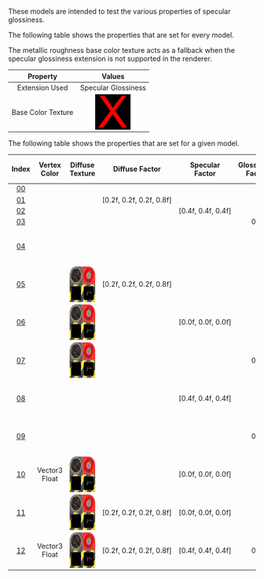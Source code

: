 These models are intended to test the various properties of specular glossiness.  

The following table shows the properties that are set for every model.  

The metallic roughness base color texture acts as a fallback when the specular glossiness extension is not supported in the renderer.  


Property | **Values**
:---: | :---:
Extension Used | Specular Glossiness
Base Color Texture | <img src="./Textures/BaseColor_X.png" height="72" width="72" align="middle">

 
The following table shows the properties that are set for a given model.  


Index | Vertex Color | Diffuse Texture | Diffuse Factor | Specular Factor | Glossiness Factor | Specular Glossiness Texture
:---: | :---: | :---: | :---: | :---: | :---: | :---:
[00](./Material_SpecularGlossiness_00.gltf) |   |   |   |   |   |  
[01](./Material_SpecularGlossiness_01.gltf) |   |   | [0.2f,&nbsp;0.2f,&nbsp;0.2f,&nbsp;0.8f] |   |   |  
[02](./Material_SpecularGlossiness_02.gltf) |   |   |   | [0.4f,&nbsp;0.4f,&nbsp;0.4f] |   |  
[03](./Material_SpecularGlossiness_03.gltf) |   |   |   |   | 0.3 |  
[04](./Material_SpecularGlossiness_04.gltf) |   |   |   |   |   | <img src="./Textures/SpecularGlossiness_Plane.png" height="72" width="72" align="middle">
[05](./Material_SpecularGlossiness_05.gltf) |   | <img src="./Textures/Diffuse_Plane.png" height="72" width="72" align="middle"> | [0.2f,&nbsp;0.2f,&nbsp;0.2f,&nbsp;0.8f] |   |   |  
[06](./Material_SpecularGlossiness_06.gltf) |   | <img src="./Textures/Diffuse_Plane.png" height="72" width="72" align="middle"> |   | [0.0f,&nbsp;0.0f,&nbsp;0.0f] |   |  
[07](./Material_SpecularGlossiness_07.gltf) |   | <img src="./Textures/Diffuse_Plane.png" height="72" width="72" align="middle"> |   |   | 0.3 |  
[08](./Material_SpecularGlossiness_08.gltf) |   |   |   | [0.4f,&nbsp;0.4f,&nbsp;0.4f] |   | <img src="./Textures/SpecularGlossiness_Plane.png" height="72" width="72" align="middle">
[09](./Material_SpecularGlossiness_09.gltf) |   |   |   |   | 0.3 | <img src="./Textures/SpecularGlossiness_Plane.png" height="72" width="72" align="middle">
[10](./Material_SpecularGlossiness_10.gltf) | Vector3 Float | <img src="./Textures/Diffuse_Plane.png" height="72" width="72" align="middle"> |   | [0.0f,&nbsp;0.0f,&nbsp;0.0f] |   |  
[11](./Material_SpecularGlossiness_11.gltf) |   | <img src="./Textures/Diffuse_Plane.png" height="72" width="72" align="middle"> | [0.2f,&nbsp;0.2f,&nbsp;0.2f,&nbsp;0.8f] | [0.0f,&nbsp;0.0f,&nbsp;0.0f] |   |  
[12](./Material_SpecularGlossiness_12.gltf) | Vector3 Float | <img src="./Textures/Diffuse_Plane.png" height="72" width="72" align="middle"> | [0.2f,&nbsp;0.2f,&nbsp;0.2f,&nbsp;0.8f] | [0.4f,&nbsp;0.4f,&nbsp;0.4f] | 0.3 | <img src="./Textures/SpecularGlossiness_Plane.png" height="72" width="72" align="middle">
 
